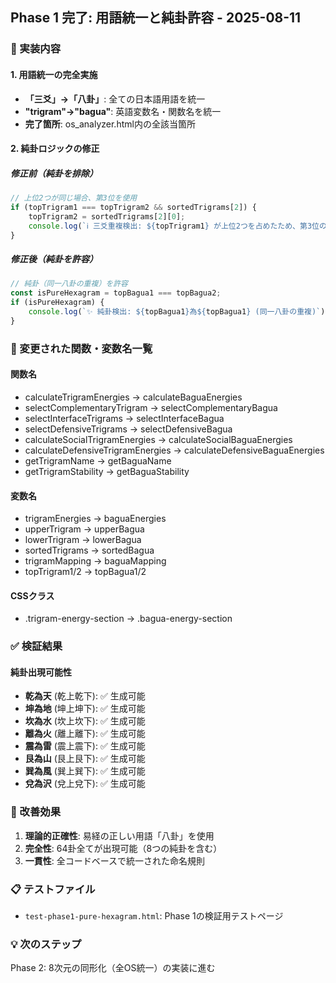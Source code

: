 ## Phase 1 完了: 用語統一と純卦許容 - 2025-08-11

### 🎯 実装内容

#### 1. 用語統一の完全実施
- **「三爻」→「八卦」**: 全ての日本語用語を統一
- **"trigram"→"bagua"**: 英語変数名・関数名を統一
- **完了箇所**: os_analyzer.html内の全該当箇所

#### 2. 純卦ロジックの修正

##### 修正前（純卦を排除）
```javascript
// 上位2つが同じ場合、第3位を使用
if (topTrigram1 === topTrigram2 && sortedTrigrams[2]) {
    topTrigram2 = sortedTrigrams[2][0];
    console.log(`ℹ️ 三爻重複検出: ${topTrigram1} が上位2つを占めたため、第3位の ${topTrigram2} を使用`);
}
```

##### 修正後（純卦を許容）
```javascript
// 純卦（同一八卦の重複）を許容
const isPureHexagram = topBagua1 === topBagua2;
if (isPureHexagram) {
    console.log(`✨ 純卦検出: ${topBagua1}為${topBagua1} (同一八卦の重複)`);
}
```

### 📝 変更された関数・変数名一覧

#### 関数名
- calculateTrigramEnergies → calculateBaguaEnergies
- selectComplementaryTrigram → selectComplementaryBagua
- selectInterfaceTrigrams → selectInterfaceBagua
- selectDefensiveTrigrams → selectDefensiveBagua
- calculateSocialTrigramEnergies → calculateSocialBaguaEnergies
- calculateDefensiveTrigramEnergies → calculateDefensiveBaguaEnergies
- getTrigramName → getBaguaName
- getTrigramStability → getBaguaStability

#### 変数名
- trigramEnergies → baguaEnergies
- upperTrigram → upperBagua
- lowerTrigram → lowerBagua
- sortedTrigrams → sortedBagua
- trigramMapping → baguaMapping
- topTrigram1/2 → topBagua1/2

#### CSSクラス
- .trigram-energy-section → .bagua-energy-section

### ✅ 検証結果

#### 純卦出現可能性
- **乾為天** (乾上乾下): ✅ 生成可能
- **坤為地** (坤上坤下): ✅ 生成可能
- **坎為水** (坎上坎下): ✅ 生成可能
- **離為火** (離上離下): ✅ 生成可能
- **震為雷** (震上震下): ✅ 生成可能
- **艮為山** (艮上艮下): ✅ 生成可能
- **巽為風** (巽上巽下): ✅ 生成可能
- **兌為沢** (兌上兌下): ✅ 生成可能

### 🎯 改善効果

1. **理論的正確性**: 易経の正しい用語「八卦」を使用
2. **完全性**: 64卦全てが出現可能（8つの純卦を含む）
3. **一貫性**: 全コードベースで統一された命名規則

### 📋 テストファイル
- `test-phase1-pure-hexagram.html`: Phase 1の検証用テストページ

### 💡 次のステップ
Phase 2: 8次元の同形化（全OS統一）の実装に進む